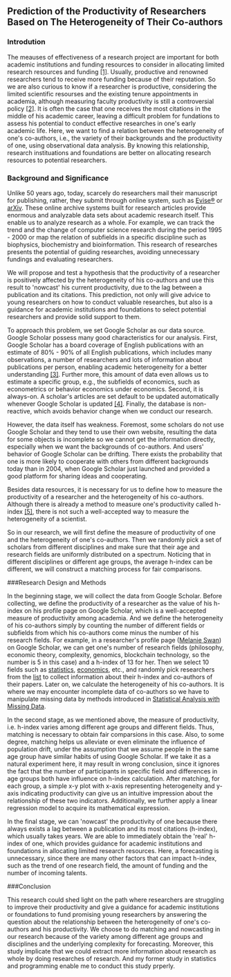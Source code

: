 ## Prediction of the Productivity of Researchers Based on The Heterogeneity of Their Co-authors


### Introdution

The meauses of effectiveness of a research project are important for both academic institutions and funding resources to consider in allocating limited research resources and funding [[1]](http://www.the-scientist.com/?articles.view/articleNo/41682/title/Assessing-Research-Productivity/). Usually, productive and renowned researchers tend to receive more funding because of their reputation. So we are also curious to know if a researcher is productive, considering the limited scientific resourses and the existing tenure appointments in academia, although measuring faculty productivity is still a controversial policy [[2]](http://www.chronicle.com/article/How-Not-to-Measure-Faculty/130015). It is often the case that one receives the most citations in the middle of his academic career, leaving a difficult problem for fundations to assess his potential to conduct effective researches in one's early academic life. Here, we want to find a relation between the heterogeneity of one's co-authors, i.e., the variety of their backgrounds and the productivity of one, using observational data analysis. By knowing this relationship, research instituations and foundations are better on allocating research resources to potential researchers.

### Background and Significance

Unlike 50 years ago, today, scarcely do researchers mail their manuscript for publishing, rather, they submit through online system, such as [Evise®](https://www.elsevier.com/authors-update/story/tutorials-and-resources/understanding-the-publishing-process) or [arXiv](https://arxiv.org/help/general). These online archive systems built for research articles provide enormous and analyzable data sets about academic research itself. This enable us to analyze research as a whole. For example, we can track the trend and the change of computer science research during the period 1995 - 2000 or map the relation of subfields in a specific discipline such as biophysics, biochemistry and bioinformation. This research of researches presents the potential of guiding researches, avoiding unnecessary fundings and evaluating researchers.

We will propose and test a hypothesis that the productivity of a researcher is positively affected by the heterogeneity of his co-authors and use this result to 'nowcast' his current productivity, due to the lag between a publication and its citations. This prediction, not only will give advice to young researchers on how to conduct valuable researches, but also is a guidance for academic institutions and foundations to select potential researchers and provide solid support to them. 

To approach this problem, we set Google Scholar as our data source. Google Scholar possess many good characteristics for our analysis. First, Google Scholar has a board coverage of English publications with an estimate of 80% - 90% of all English publications, which includes many observations, a number of researchers and lots of information about publications per person, enabling academic heterogeneity for a better understanding [[3]](http://journals.plos.org/plosone/article?id=10.1371/journal.pone.0093949). Further more, this amount of data even allows us to estimate a specific group, e.g., the subfields of economics, such as econometrics or behavior economics under economics. Second, it is always-on. A scholar's articles are set default to be updated automatically whenever Google Scholar is updated [[4]](https://scholar.google.com/intl/en/scholar/citations.html#updates). Finally, the database is non-reactive, which avoids behavior change when we conduct our research. 

However, the data itself has weakness. Foremost, some scholars do not use Google Scholar and they tend to use their own website, resulting the data for some objects is incomplete so we cannot get the information directly, especially when we want the backgrounds of co-authors. And users' behavior of Google Scholar can be drifting. There exists the probability that one is more likely to cooperate with 
others from different backgrounds today than in 2004, when Google Scholar just launched and provided a good platform for sharing ideas and cooperating.

Besides data resources, it is necessary for us to define how to measure the productivity of a researcher and the heterogeneity of his co-authors. Although there is already a method to measure one's productivity called h-index [[5]](https://en.wikipedia.org/wiki/H-index), there is not such a well-accepted way to measure the heterogeneity of a scientist. 

So in our research, we will first define the measure of productivity of one and the heterogeneity of one's co-authors. Then we randomly pick a set of scholars from different disciplines and make sure that their age and research fields are uniformly distributed on a spectrum. Noticing that in different disciplines or different age groups, the average h-index can be different, we will construct a matching process for fair comparisons.

###Research Design and Methods

In the beginning stage, we will collect the data from Google Scholar. Before collecting, we define the productivity of a researcher as the value of his h-index on his profile page on Google Scholar, which is a well-accepted measure of productivity among academia. And we define the heterogeneity of his co-authors simply by counting the number of different fields or subfields from which his co-authors come minus the number of his research fields. For example, in a researcher's profile page ([Melanie Swan](https://scholar.google.com/citations?user=3Jar2L8AAAAJ&hl=en&oi=sra)) on Google Scholar, we can get one's number of research fields (philosophy, economic theory, complexity, genomics, blockchain technology, so the number is 5 in this case) and a h-index of 13 for her. Then we select 10 fields such as 
[statistics](https://scholar.google.com/citations?hl=en&view_op=search_authors&mauthors=label%3Astatistics&btnG=), 
[economics](https://scholar.google.com/citations?hl=en&view_op=search_authors&mauthors=label%3Aeconomics&btnG=), etc., and randomly pick researchers from the [list](https://scholar.google.com/citations?hl=en&view_op=search_authors&mauthors=label%3Aphysics&btnG=) to collect information about their h-index and co-authors of their papers. Later on, we calculate the heterogeneity of his co-authors. It is where we may encounter incomplete data of co-authors so we have to manipulate missing data by methods introduced in [Statistical Analysis with Missing Data](https://books.google.com/books?hl=en&lr=&id=AyVeBAAAQBAJ&oi=fnd&pg=PT8&dq=missing+data&ots=uyP03xkRhz&sig=7_XA4j9S85dic21b0ei4ugdv0Lk#v=onepage&q=missing%20data&f=false). 

In the second stage, as we mentioned above, the measure of productivity, i.e. h-index varies among different age groups and different fields. Thus, matching is necessary to obtain fair comparsions in this case. Also, to some degree, matching helps us alleviate or even eliminate the influence of population drift, under the assumption that we assume people in the same age group have similar habits of using Google Scholar. If we take it as a natural experiment here, it may result in wrong conclusion, since it ignores the fact that the number of participants in specific field and differences in age groups both have influence on h-index calculation. After matching, for each group, a simple x-y plot with x-axis representing heterogeneity and y-axis indicating productivity can give us an intuitive impression about the relationship of these two indicators. Additionally, we further apply a linear regression model to acquire its  mathematical expression.

In the final stage, we can 'nowcast' the productivity of one because there always exists a lag between a publication and its most citations (h-index), which usually takes years. We are able to immediately obtain the 'real' h-index of one, which provides guidance for academic institutions and foundations in allocating limited research resources. Here, a forecasting is unnecessary, since there are many other factors that can impact h-index, such as the trend of one research field, the amount of funding and the number of incoming talents. 

###Conclusion

This research could shed light on the path where researchers are struggling to improve their productivity and give a guidance for academic institutions or foundations to fund promising young researchers by answering the question about the relationship between the heterogeneity of one's co-authors and his productivity. We choose to do matching and nowcasting in our research because of the variety among different age groups and disciplines and the underlying complexity for forecasting. Moreover, this study implicate that we could extract more information about research as whole by doing researches of research. And my former study in statistics and programming enable me to conduct this study prperly.

